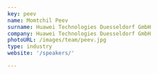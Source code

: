 ```yaml
---
key: peev
name: Momtchil Peev
surname: Huawei Technologies Duesseldorf GmbH
company: Huawei Technologies Duesseldorf GmbH
photoURL: /images/team/peev.jpg
type: industry
website: '/speakers/'

---
```

